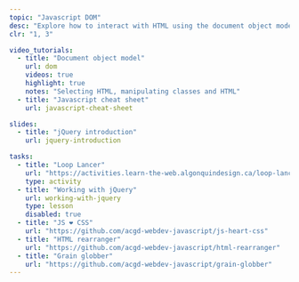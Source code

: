 ```yaml
---
topic: "Javascript DOM"
desc: "Explore how to interact with HTML using the document object model and combine CSS with Javascript."
clr: "1, 3"

video_tutorials:
  - title: "Document object model"
    url: dom
    videos: true
    highlight: true
    notes: "Selecting HTML, manipulating classes and HTML"
  - title: "Javascript cheat sheet"
    url: javascript-cheat-sheet

slides:
  - title: "jQuery introduction"
    url: jquery-introduction

tasks:
  - title: "Loop Lancer"
    url: "https://activities.learn-the-web.algonquindesign.ca/loop-lancer/"
    type: activity
  - title: "Working with jQuery"
    url: working-with-jquery
    type: lesson
    disabled: true
  - title: "JS ❤ CSS"
    url: "https://github.com/acgd-webdev-javascript/js-heart-css"
  - title: "HTML rearranger"
    url: "https://github.com/acgd-webdev-javascript/html-rearranger"
  - title: "Grain globber"
    url: "https://github.com/acgd-webdev-javascript/grain-globber"
---
```

